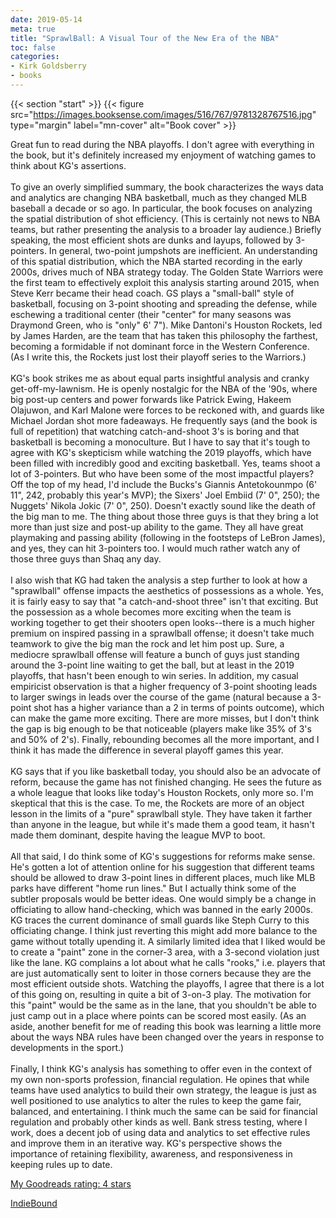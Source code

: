 ```yaml
---
date: 2019-05-14
meta: true
title: "SprawlBall: A Visual Tour of the New Era of the NBA"
toc: false
categories:
- Kirk Goldsberry
- books
---
```


{{< section "start" >}}
{{< figure src="https://images.booksense.com/images/516/767/9781328767516.jpg" type="margin" label="mn-cover" alt="Book cover" >}}

Great fun to read during the NBA playoffs. I don't agree with everything in the book, but it's definitely increased my enjoyment of watching games to think about KG's assertions.<br /><br />To give an overly simplified summary, the book characterizes the ways data and analytics are changing NBA basketball, much as they changed MLB baseball a decade or so ago. In particular, the book focuses on analyzing the spatial distribution of shot efficiency. (This is certainly not news to NBA teams, but rather presenting the analysis to a broader lay audience.) Briefly speaking, the most efficient shots are dunks and layups, followed by 3-pointers. In general, two-point jumpshots are inefficient. An understanding of this spatial distribution, which the NBA started recording in the early 2000s, drives much of NBA strategy today. The Golden State Warriors were the first team to effectively exploit this analysis starting around 2015, when Steve Kerr became their head coach. GS plays a "small-ball" style of basketball, focusing on 3-point shooting and spreading the defense, while eschewing a traditional center (their "center" for many seasons was Draymond Green, who is "only" 6' 7"). Mike Dantoni's Houston Rockets, led by James Harden, are the team that has taken this philosophy the farthest, becoming a formidable if not dominant force in the Western Conference. (As I write this, the Rockets just lost their playoff series to the Warriors.)<br /><br />KG's book strikes me as about equal parts insightful analysis and cranky get-off-my-lawnism. He is openly nostalgic for the NBA of the '90s, where big post-up centers and power forwards like Patrick Ewing, Hakeem Olajuwon, and Karl Malone were forces to be reckoned with, and guards like Michael Jordan shot more fadeaways. He frequently says (and the book is full of repetition) that watching catch-and-shoot 3's is boring and that basketball is becoming a monoculture. But I have to say that it's tough to agree with KG's skepticism while watching the 2019 playoffs, which have been filled with incredibly good and exciting basketball. Yes, teams shoot a lot of 3-pointers. But who have been some of the most impactful players? Off the top of my head, I'd include the Bucks's Giannis Antetokounmpo (6' 11", 242, probably this year's MVP); the Sixers' Joel Embiid (7' 0", 250); the Nuggets' Nikola Jokic (7' 0", 250). Doesn't exactly sound like the death of the big man to me. The thing about those three guys is that they bring a lot more than just size and post-up ability to the game. They all have great playmaking and passing ability (following in the footsteps of LeBron James), and yes, they can hit 3-pointers too. I would much rather watch any of those three guys than Shaq any day.<br /><br />I also wish that KG had taken the analysis a step further to look at how a "sprawlball" offense impacts the aesthetics of possessions as a whole. Yes, it is fairly easy to say that "a catch-and-shoot three" isn't that exciting. But the possession as a whole becomes more exciting when the team is working together to get their shooters open looks--there is a much higher premium on inspired passing in a sprawlball offense; it doesn't take much teamwork to give the big man the rock and let him post up. Sure, a mediocre sprawlball offense will feature a bunch of guys just standing around the 3-point line waiting to get the ball, but at least in the 2019 playoffs, that hasn't been enough to win series. In addition, my casual empiricist observation is that a higher frequency of 3-point shooting leads to larger swings in leads over the course of the game (natural because a 3-point shot has a higher variance than a 2 in terms of points outcome), which can make the game more exciting. There are more misses, but I don't think the gap is big enough to be that noticeable (players make like 35% of 3's and 50% of 2's). Finally, rebounding becomes all the more important, and I think it has made the difference in several playoff games this year.<br /><br />KG says that if you like basketball today, you should also be an advocate of reform, because the game has not finished changing. He sees the future as a whole league that looks like today's Houston Rockets, only more so. I'm skeptical that this is the case. To me, the Rockets are more of an object lesson in the limits of a "pure" sprawlball style. They have taken it farther than anyone in the league, but while it's made them a good team, it hasn't made them dominant, despite having the league MVP to boot.<br /><br />All that said, I do think some of KG's suggestions for reforms make sense. He's gotten a lot of attention online for his suggestion that different teams should be allowed to draw 3-point lines in different places, much like MLB parks have different "home run lines." But I actually think some of the subtler proposals would be better ideas. One would simply be a change in officiating to allow hand-checking, which was banned in the early 2000s. KG traces the current dominance of small guards like Steph Curry to this officiating change. I think just reverting this might add more balance to the game without totally upending it. A similarly limited idea that I liked would be to create a "paint" zone in the corner-3 area, with a 3-second violation just like the lane. KG complains a lot about what he calls "rooks," i.e. players that are just automatically sent to loiter in those corners because they are the most efficient outside shots. Watching the playoffs, I agree that there is a lot of this going on, resulting in quite a bit of 3-on-3 play. The motivation for this "paint" would be the same as in the lane, that you shouldn't be able to just camp out in a place where points can be scored most easily. (As an aside, another benefit for me of reading this book was learning a little more about the ways NBA rules have been changed over the years in response to developments in the sport.)<br /><br />Finally, I think KG's analysis has something to offer even in the context of my own non-sports profession, financial regulation. He opines that while teams have used analytics to build their own strategy, the league is just as well positioned to use analytics to alter the rules to keep the game fair, balanced, and entertaining. I think much the same can be said for financial regulation and probably other kinds as well. Bank stress testing, where I work, does a decent job of using data and analytics to set effective rules and improve them in an iterative way. KG's perspective shows the importance of retaining flexibility, awareness, and responsiveness in keeping rules up to date.

[My Goodreads rating: 4 stars](https://www.goodreads.com/review/show/2808302839)  

[IndieBound](https://www.indiebound.org/book/9781328767516)
